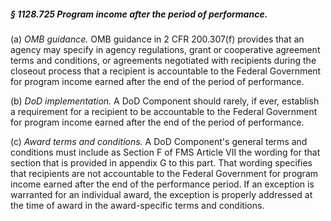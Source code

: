 ##### § 1128.725 Program income after the period of performance. #####

(a) *OMB guidance.* OMB guidance in 2 CFR 200.307(f) provides that an agency may specify in agency regulations, grant or cooperative agreement terms and conditions, or agreements negotiated with recipients during the closeout process that a recipient is accountable to the Federal Government for program income earned after the end of the period of performance.

(b) *DoD implementation.* A DoD Component should rarely, if ever, establish a requirement for a recipient to be accountable to the Federal Government for program income earned after the end of the period of performance.

(c) *Award terms and conditions.* A DoD Component's general terms and conditions must include as Section F of FMS Article VII the wording for that section that is provided in appendix G to this part. That wording specifies that recipients are not accountable to the Federal Government for program income earned after the end of the performance period. If an exception is warranted for an individual award, the exception is properly addressed at the time of award in the award-specific terms and conditions.